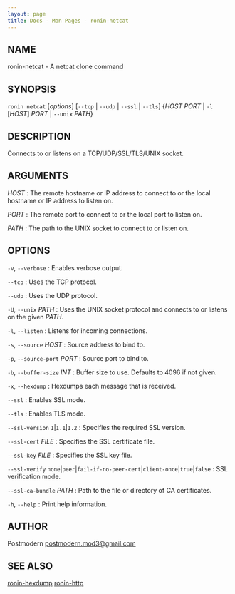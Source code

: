 ```yaml
---
layout: page
title: Docs - Man Pages - ronin-netcat
---
```


## NAME

ronin-netcat - A netcat clone command

## SYNOPSIS

`ronin netcat` [*options*] [`--tcp` \| `--udp` \| `--ssl` \| `--tls`] {*HOST* *PORT* \| `-l` [*HOST*] *PORT* \| `--unix` *PATH*}

## DESCRIPTION

Connects to or listens on a TCP/UDP/SSL/TLS/UNIX socket.

## ARGUMENTS

*HOST*
: The remote hostname or IP address to connect to or the local hostname or IP
  address to listen on.

*PORT*
: The remote port to connect to or the local port to listen on.

*PATH*
: The path to the UNIX socket to connect to or listen on.

## OPTIONS

`-v`, `--verbose`
: Enables verbose output.

`--tcp`
: Uses the TCP protocol.

`--udp`
: Uses the UDP protocol.

`-U`, `--unix` *PATH*
: Uses the UNIX socket protocol and connects to or listens on the given *PATH*.

`-l`, `--listen`
: Listens for incoming connections.

`-s`, `--source` *HOST*
: Source address to bind to.

`-p`, `--source-port` *PORT*
: Source port to bind to.

`-b`, `--buffer-size` *INT*
: Buffer size to use. Defaults to 4096 if not given.

`-x`, `--hexdump`
: Hexdumps each message that is received.

`--ssl`
: Enables SSL mode.

`--tls`
: Enables TLS mode.

`--ssl-version` `1`\|`1.1`\|`1.2`
: Specifies the required SSL version.

`--ssl-cert` *FILE*
: Specifies the SSL certificate file.

`--ssl-key` *FILE*
: Specifies the SSL key file.

`--ssl-verify` `none`\|`peer`\|`fail-if-no-peer-cert`\|`client-once`\|`true`\|`false`
: SSL verification mode.

`--ssl-ca-bundle` *PATH*
: Path to the file or directory of CA certificates.

`-h`, `--help`
: Print help information.

## AUTHOR

Postmodern <postmodern.mod3@gmail.com>

## SEE ALSO

[ronin-hexdump](ronin-hexdump.1.html) [ronin-http](ronin-http.1.html)

